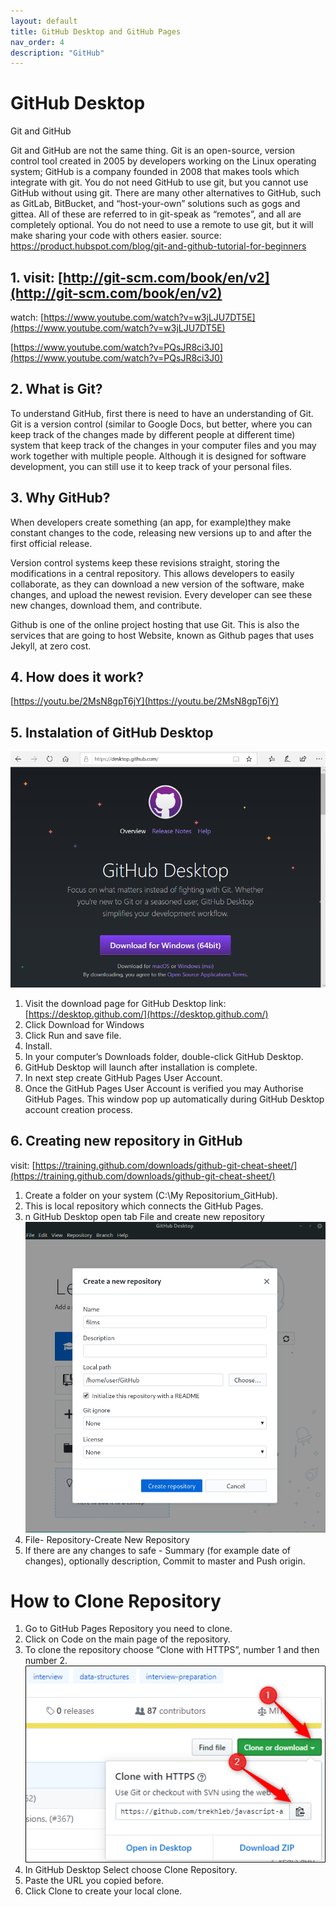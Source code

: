 ```yaml
---
layout: default
title: GitHub Desktop and GitHub Pages
nav_order: 4
description: "GitHub"
---
```


# GitHub Desktop

Git and GitHub  

Git and GitHub are not the same thing. Git is an open-source, version control tool created in 2005 by developers working on the Linux operating system; GitHub is a company founded in 2008 that makes tools which integrate with git. You do not need GitHub to use git, but you cannot use GitHub without using git. There are many other alternatives to GitHub, such as GitLab, BitBucket, and “host-your-own” solutions such as gogs and gittea. All of these are referred to in git-speak as “remotes”, and all are completely optional. You do not need to use a remote to use git, but it will make sharing your code with others easier.
source: https://product.hubspot.com/blog/git-and-github-tutorial-for-beginners

## 1. visit: [http://git-scm.com/book/en/v2](http://git-scm.com/book/en/v2)

watch: 
[https://www.youtube.com/watch?v=w3jLJU7DT5E](https://www.youtube.com/watch?v=w3jLJU7DT5E)

[https://www.youtube.com/watch?v=PQsJR8ci3J0](https://www.youtube.com/watch?v=PQsJR8ci3J0)


## 2. What is Git?
   
To understand GitHub, first there is need to have an understanding of Git. 
Git is a version control (similar to Google Docs, but better, where you can keep track of the changes made by different people at different time) system that keep track of the changes in your computer files and you may work together with multiple people. Although it is designed for software development, you can still use it to keep track of your personal files.


## 3.  Why GitHub?

When developers create something (an app, for example)they make constant changes to the code, releasing new versions up to and after the first official release.

Version control systems keep these revisions straight, storing the modifications in a central repository. This allows developers to easily collaborate, as they can download a new version of the software, make changes, and upload the newest revision. Every developer can see these new changes, download them, and contribute.

Github is one of the online project hosting that use Git. This is also the services that are going to host Website, known as Github pages that uses Jekyll, at zero cost.


## 4. How does it work?
[https://youtu.be/2MsN8gpT6jY](https://youtu.be/2MsN8gpT6jY)

## 5. Instalation of GitHub Desktop

![text to dosplay if no image](/assets/images/GitHubDesktop.png)
1. Visit the download page for GitHub Desktop link:[https://desktop.github.com/](https://desktop.github.com/) 
2. Click Download for Windows
3. Click Run and save file.
4. Install.
5. In your computer’s Downloads folder, double-click GitHub Desktop.
6. GitHub Desktop will launch after installation is complete.
7. In next step create GitHub Pages User Account.
8. Once the GitHub Pages User Account is verified you may Authorise GitHub Pages. This window pop up automatically during GitHub Desktop account creation process.

## 6. Creating new repository in GitHub

visit: [https://training.github.com/downloads/github-git-cheat-sheet/](https://training.github.com/downloads/github-git-cheat-sheet/)

1. Create a folder on your system (C:\My Repositorium_GitHub). 
2. This is local repository which connects the GitHub Pages.
3. n GitHub Desktop open tab File and create new repository
![text to display if no image](/assets/images/creating%20repository.png)  
4. File- Repository-Create New Repository
5. If there are any changes to safe - Summary (for example date of changes), optionally description, Commit to master and Push origin.

# How to Clone Repository

1. Go to GitHub Pages Repository you need to clone.
2. Click on Code on the main page of the repository.
3. To clone the repository choose “Clone with HTTPS”, number 1 and then number 2.
![text to display if no image](/assets/images/Copy-repo-URL-to-clipboard.png)
4. In GitHub Desktop Select choose Clone Repository.
5. Paste the URL you copied before.
6. Click Clone to create your local clone.
